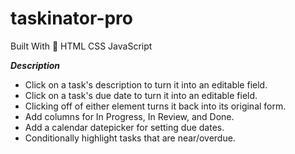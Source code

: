 # taskinator-pro
Built With 🧰
HTML
CSS
JavaScript

***Description***

- Click on a task's description to turn it into an editable field.
- Click on a task's due date to turn it into an editable field.
- Clicking off of either element turns it back into its original form.
- Add columns for In Progress, In Review, and Done.
- Add a calendar datepicker for setting due dates.
- Conditionally highlight tasks that are near/overdue.
